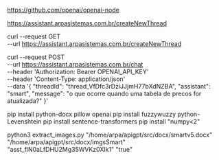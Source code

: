 


https://github.com/openai/openai-node

 
 

https://assistant.arpasistemas.com.br/createNewThread




curl --request GET \
--url https://assistant.arpasistemas.com.br/createNewThread 



curl --request POST \
--url https://assistant.arpasistemas.com.br/chat \
--header 'Authorization: Bearer OPENAI_API_KEY' \
--header 'Content-Type: application/json' \
--data '{
    "threadId": "thread_VfDfc3rDziJJjmH77bXdNZBA",
    "assistant": "smart",
    "message": "o que ocorre quando uma tabela de precos for atualizada?"
}'


pip install python-docx pillow openai
pip install fuzzywuzzy python-Levenshtein
pip install sentence-transformers
pip install "numpy<2"      


 python3 extract_images.py "/home/arpa/apigpt/src/docx/smartv5.docx"  "/home/arpa/apigpt/src/docx/imgsSmart"  "asst_flN0aLfDHU2Mg35WVKz0XIk1"  "true" 